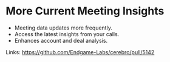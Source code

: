 # More Current Meeting Insights

*   Meeting data updates more frequently.
*   Access the latest insights from your calls.
*   Enhances account and deal analysis.

Links:
https://github.com/Endgame-Labs/cerebro/pull/5142
